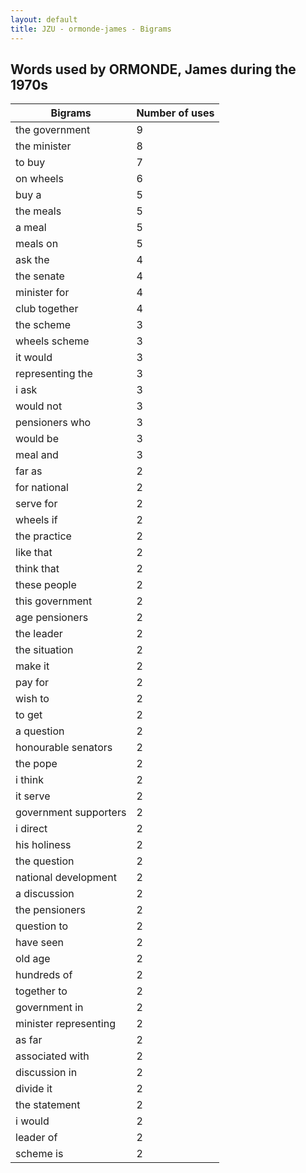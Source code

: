 ```yaml
---
layout: default
title: JZU - ormonde-james - Bigrams
---
```

## Words used by ORMONDE, James during the 1970s

| Bigrams | Number of uses |
|--------------|----------------|
|the government|9|
|the minister|8|
|to buy|7|
|on wheels|6|
|buy a|5|
|the meals|5|
|a meal|5|
|meals on|5|
|ask the|4|
|the senate|4|
|minister for|4|
|club together|4|
|the scheme|3|
|wheels scheme|3|
|it would|3|
|representing the|3|
|i ask|3|
|would not|3|
|pensioners who|3|
|would be|3|
|meal and|3|
|far as|2|
|for national|2|
|serve for|2|
|wheels if|2|
|the practice|2|
|like that|2|
|think that|2|
|these people|2|
|this government|2|
|age pensioners|2|
|the leader|2|
|the situation|2|
|make it|2|
|pay for|2|
|wish to|2|
|to get|2|
|a question|2|
|honourable senators|2|
|the pope|2|
|i think|2|
|it serve|2|
|government supporters|2|
|i direct|2|
|his holiness|2|
|the question|2|
|national development|2|
|a discussion|2|
|the pensioners|2|
|question to|2|
|have seen|2|
|old age|2|
|hundreds of|2|
|together to|2|
|government in|2|
|minister representing|2|
|as far|2|
|associated with|2|
|discussion in|2|
|divide it|2|
|the statement|2|
|i would|2|
|leader of|2|
|scheme is|2|
